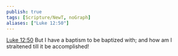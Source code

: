 ```yaml
---
publish: true
tags: [Scripture/NewT, noGraph]
aliases: ["Luke 12:50"]
---
```

[Luke 12:50](https://churchofjesuschrist.org/study/scriptures/nt/luke/12?lang=eng&id=p50#p50) But I have a baptism to be baptized with; and how am I straitened till it be accomplished!
